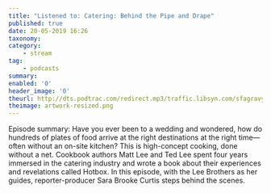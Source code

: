 ```yaml
---
title: "Listened to: Catering: Behind the Pipe and Drape"
published: true
date: 20-05-2019 16:26
taxonomy:
category:
	- stream
tag:
	- podcasts
summary:
enabled: '0'
header_image: '0'
theurl: http://dts.podtrac.com/redirect.mp3/traffic.libsyn.com/sfagravy/Catering.Final.mp3?dest-id=228971
theimage: artwork-resized.png
--- 
```

Episode summary: Have you ever been to a wedding and wondered, how do hundreds of plates of food arrive at the right destinations at the right time—often without an on-site kitchen? This is high-concept cooking, done without a net. Cookbook authors Matt Lee and Ted Lee spent four years immersed in the catering industry and wrote a book about their experiences and revelations called Hotbox. In this episode, with the Lee Brothers as her guides, reporter-producer Sara Brooke Curtis steps behind the scenes.
